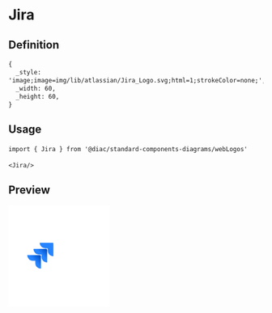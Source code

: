 # Jira

## Definition

```
{
  _style: 'image;image=img/lib/atlassian/Jira_Logo.svg;html=1;strokeColor=none;',
  _width: 60,
  _height: 60,
}
```

## Usage

```
import { Jira } from '@diac/standard-components-diagrams/webLogos'

<Jira/>
```

## Preview

<img src="./jira.png" width="200"/>
